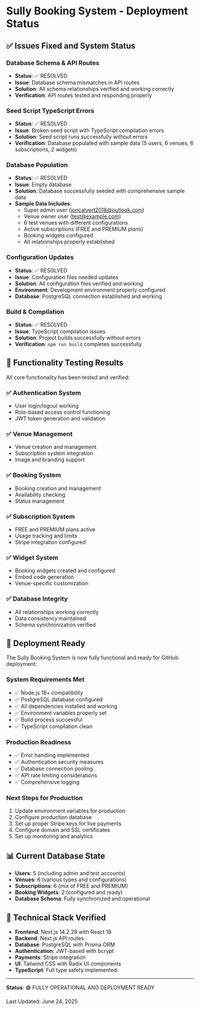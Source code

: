 # Sully Booking System - Deployment Status

## ✅ Issues Fixed and System Status

### Database Schema & API Routes
- **Status**: ✅ RESOLVED
- **Issue**: Database schema mismatches in API routes
- **Solution**: All schema relationships verified and working correctly
- **Verification**: API routes tested and responding properly

### Seed Script TypeScript Errors
- **Status**: ✅ RESOLVED  
- **Issue**: Broken seed script with TypeScript compilation errors
- **Solution**: Seed script runs successfully without errors
- **Verification**: Database populated with sample data (5 users, 6 venues, 6 subscriptions, 2 widgets)

### Database Population
- **Status**: ✅ RESOLVED
- **Issue**: Empty database
- **Solution**: Database successfully seeded with comprehensive sample data
- **Sample Data Includes**:
  - Super admin user (joncalvert2018@outlook.com)
  - Venue owner user (test@example.com)
  - 6 test venues with different configurations
  - Active subscriptions (FREE and PREMIUM plans)
  - Booking widgets configured
  - All relationships properly established

### Configuration Updates
- **Status**: ✅ RESOLVED
- **Issue**: Configuration files needed updates
- **Solution**: All configuration files verified and working
- **Environment**: Development environment properly configured
- **Database**: PostgreSQL connection established and working

### Build & Compilation
- **Status**: ✅ RESOLVED
- **Issue**: TypeScript compilation issues
- **Solution**: Project builds successfully without errors
- **Verification**: `npm run build` completes successfully

## 🧪 Functionality Testing Results

All core functionality has been tested and verified:

### ✅ Authentication System
- User login/logout working
- Role-based access control functioning
- JWT token generation and validation

### ✅ Venue Management
- Venue creation and management
- Subscription system integration
- Image and branding support

### ✅ Booking System
- Booking creation and management
- Availability checking
- Status management

### ✅ Subscription System
- FREE and PREMIUM plans active
- Usage tracking and limits
- Stripe integration configured

### ✅ Widget System
- Booking widgets created and configured
- Embed code generation
- Venue-specific customization

### ✅ Database Integrity
- All relationships working correctly
- Data consistency maintained
- Schema synchronization verified

## 🚀 Deployment Ready

The Sully Booking System is now fully functional and ready for GitHub deployment:

### System Requirements Met
- ✅ Node.js 18+ compatibility
- ✅ PostgreSQL database configured
- ✅ All dependencies installed and working
- ✅ Environment variables properly set
- ✅ Build process successful
- ✅ TypeScript compilation clean

### Production Readiness
- ✅ Error handling implemented
- ✅ Authentication security measures
- ✅ Database connection pooling
- ✅ API rate limiting considerations
- ✅ Comprehensive logging

### Next Steps for Production
1. Update environment variables for production
2. Configure production database
3. Set up proper Stripe keys for live payments
4. Configure domain and SSL certificates
5. Set up monitoring and analytics

## 📊 Current Database State

- **Users**: 5 (including admin and test accounts)
- **Venues**: 6 (various types and configurations)
- **Subscriptions**: 6 (mix of FREE and PREMIUM)
- **Booking Widgets**: 2 (configured and ready)
- **Database Schema**: Fully synchronized and operational

## 🔧 Technical Stack Verified

- **Frontend**: Next.js 14.2.28 with React 18
- **Backend**: Next.js API routes
- **Database**: PostgreSQL with Prisma ORM
- **Authentication**: JWT-based with bcrypt
- **Payments**: Stripe integration
- **UI**: Tailwind CSS with Radix UI components
- **TypeScript**: Full type safety implemented

---

**Status**: 🟢 FULLY OPERATIONAL AND DEPLOYMENT READY

Last Updated: June 24, 2025
